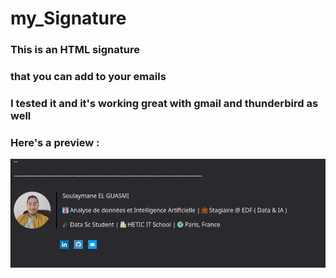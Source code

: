 # my_Signature

### This is an HTML signature 
### that you can add to your emails 
### I tested it and it's working great with gmail and thunderbird as well
### Here's a preview :

<img src="./preview_sig.png">
